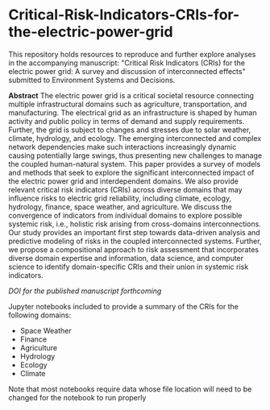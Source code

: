 # Critical-Risk-Indicators-CRIs-for-the-electric-power-grid
This repository holds resources to reproduce and further explore analyses in the accompanying manuscript: "Critical Risk Indicators (CRIs) for the electric power grid: A survey and discussion of interconnected effects" submitted to Environment Systems and Decisions.

**Abstract**
The electric power grid is a critical societal resource connecting multiple infrastructural domains such as agriculture, transportation, and manufacturing. The electrical grid as an infrastructure is shaped by human activity and public policy in terms of demand and supply requirements. Further, the grid is subject to changes and stresses due to solar weather, climate, hydrology, and ecology. The emerging interconnected and complex network dependencies make such interactions increasingly dynamic causing potentially large swings, thus presenting new challenges to manage the coupled human-natural system. This paper provides a survey of models and methods that seek to explore the significant interconnected impact of the electric power grid and interdependent domains. We also provide relevant critical risk indicators (CRIs) across diverse domains that may influence risks to electric grid reliability, including climate, ecology, hydrology, finance, space weather, and agriculture. We discuss the convergence of indicators from individual domains to explore possible systemic risk, i.e., holistic risk arising from cross-domains interconnections. Our study provides an important first step towards data-driven analysis and predictive modeling of risks in the coupled interconnected systems. Further, we propose a compositional approach to risk assessment that incorporates diverse domain expertise and information, data science, and computer science to identify domain-specific CRIs and their union in systemic risk indicators.


*DOI for the published manuscript forthcoming*

Jupyter notebooks included to provide a summary of the CRIs for the following domains:
- Space Weather
- Finance
- Agriculture
- Hydrology
- Ecology
- Climate


Note that most notebooks require data whose file location will need to be changed for the notebook to run properly




